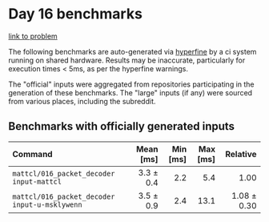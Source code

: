 # Day 16 benchmarks

[link to problem](http://adventofcode.com/2021/day/16)

The following benchmarks are auto-generated via [hyperfine](https://github.com/sharkdp/hyperfine) by a ci system running on shared hardware. Results may be inaccurate, particularly for execution times < 5ms, as per the hyperfine warnings.

The "official" inputs were aggregated from repositories participating in the generation of these benchmarks. The "large" inputs (if any) were sourced from various places, including the subreddit.

## Benchmarks with officially generated inputs
| Command | Mean [ms] | Min [ms] | Max [ms] | Relative |
|:---|---:|---:|---:|---:|
| `mattcl/016_packet_decoder input-mattcl` | 3.3 ± 0.4 | 2.2 | 5.4 | 1.00 |
| `mattcl/016_packet_decoder input-u-msklywenn` | 3.5 ± 0.9 | 2.4 | 13.1 | 1.08 ± 0.30 |
